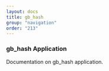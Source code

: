 ```yaml
---
layout: docs
title: gb_hash
group: "navigation"
order: "213"
---
```

### gb_hash Application
Documentation on gb_hash application.
